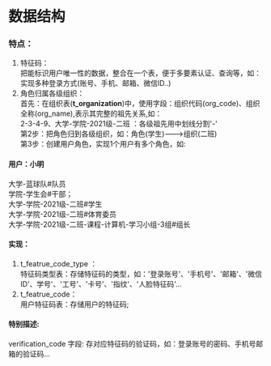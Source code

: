 # 数据结构<br/>
### 特点：
1. 特征码：<br/>
把能标识用户唯一性的数据，整合在一个表，便于多要素认证、查询等，如：实现多种登录方式(账号、手机、邮箱、微信ID..)<br/>
2. 角色归属各级组织：<br/>
首先：在组织表(**t_organization**)中，使用字段：组织代码(org_code)、组织全称(org_name),表示其完整的祖先关系,如：<br/>
2-3-4-9、大学-学院-2021级-二班 ：各级祖先用中划线分割'-'<br/>
第2步：把角色归到各级组织，如：角色(学生)--->组织(二班)<br/>
第3步：创建用户角色，实现1个用户有多个角色，如:
#### 用户：小明 <br/>
大学-蓝球队#队员<br/>
学院-学生会#干部；<br/>
大学-学院-2021级-二班#学生<br/>
大学-学院-2021级-二班#体育委员<br/>
大学-学院-2021级-二班-课程-计算机-学习小组-3组#组长<br/>
#### 实现：<br/>
1. t_featrue_code_type ：<br/>
特征码类型表：存储特征码的类型，如：'登录账号'、'手机号'、'邮箱'、'微信ID'、学号'、'工号'、'卡号'、'指纹'、'人脸特征码'...<br/>
2. t_featrue_code：<br/>
用户特征码表：存储用户的特征码;<br/>
#### 特别描述: <br/>
 verification_code 字段: 存对应特征码的验证码，如：登录账号的密码、手机号邮箱的验证码...<br/>
